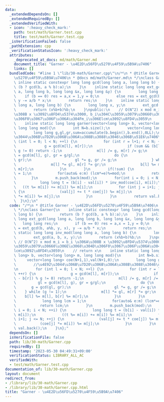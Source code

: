 ```yaml
---
data:
  _extendedDependsOn: []
  _extendedRequiredBy: []
  _extendedVerifiedWith:
  - icon: ':heavy_check_mark:'
    path: test/math/Garner.test.cpp
    title: test/math/Garner.test.cpp
  _isVerificationFailed: false
  _pathExtension: cpp
  _verificationStatusIcon: ':heavy_check_mark:'
  attributes:
    _deprecated_at_docs: md/math/Garner.md
    document_title: "Garner - \u4E2D\u56FD\u5270\u4F59\u5B9A\u7406"
    links: []
  bundledCode: "#line 1 \"lib/30-math/Garner.cpp\"\n/*\n * @title Garner - \u4E2D\u56FD\
    \u5270\u4F59\u5B9A\u7406\n * @docs md/math/Garner.md\n */\nclass Garner{\n   \
    \ inline static constexpr long long gcd(long long a, long long b) {\n        return\
    \ (b ? gcd(b, a % b):a);\n    }\n    inline static long long ext_gcd(long long\
    \ a, long long b, long long &x, long long &y) {\n        long long res;\n    \
    \    if (b == 0) res = a,x = 1,y = 0;\n        else res = ext_gcd(b, a%b, y, x),\
    \ y -= a/b * x;\n        return res;\n    }\n    inline static long long inv_mod(long\
    \ long a, long long b) {\n        long long x, y;\n        ext_gcd(a, b, x, y);\n\
    \        return (x%b+b)%b;\n    }\npublic:\n    // O(N^2) x mod m_i = b_i \u306A\
    \u308B x \u3092\u8FD4\u5374\u3000, b_i\u304C\u3059\u3079\u30660\u306E\u3068\u304D\
    \u306F0\u3067\u306F\u306A\u304Fm_i\u306Elcm\u3092\u8FD4\u3059\n    // return x\n\
    \    inline static long long garner(vector<long long> b, vector<long long> m,\
    \ long long mod){\n        int N=b.size();\n        vector<long long> coe(N+1,1),val(N+1,0);\n\
    \        long long g,gl,gr,sum=accumulate(b.begin(),b.end(),0LL);\n        //\u4E92\
    \u3044\u306B\u7D20\u306B\u306A\u308B\u3088\u3046\u306B\u51E6\u7406\n        for\
    \ (int l = 0; l < N; ++l) {\n            for (int r = l+1; r < N; ++r) {\n   \
    \             g = gcd(m[l], m[r]);\n                if (sum && (b[l] - b[r]) %\
    \ g != 0) return -1;\n                m[l] /= g, m[r] /= g;\n                gl\
    \ = gcd(m[l], g), gr = g/gl;\n                do {\n                    g = gcd(gl,\
    \ gr);\n                    gl *= g, gr /= g;\n                } while (g != 1);\n\
    \                m[l] *= gl, m[r] *= gr;\n                b[l] %= m[l], b[r] %=\
    \ m[r];\n            }\n        }\n        if(!sum) {\n            long long lcm\
    \ = 1;\n            for(auto& e:m) (lcm*=e)%=mod;\n            return lcm;\n \
    \       }\n        m.push_back(mod);\n        for(int i = 0; i < N; ++i) {\n \
    \           long long t = (b[i] - val[i]) * inv_mod(coe[i], m[i]);\n         \
    \   ((t %= m[i]) += m[i]) %= m[i];\n            for (int j = i+1; j <= N; ++j)\
    \ {\n                (val[j] += t * coe[j]) %= m[j];\n                (coe[j]\
    \ *= m[i]) %= m[j];\n            }\n        }\n        return val.back();\n  \
    \  }\n};\n"
  code: "/*\n * @title Garner - \u4E2D\u56FD\u5270\u4F59\u5B9A\u7406\n * @docs md/math/Garner.md\n\
    \ */\nclass Garner{\n    inline static constexpr long long gcd(long long a, long\
    \ long b) {\n        return (b ? gcd(b, a % b):a);\n    }\n    inline static long\
    \ long ext_gcd(long long a, long long b, long long &x, long long &y) {\n     \
    \   long long res;\n        if (b == 0) res = a,x = 1,y = 0;\n        else res\
    \ = ext_gcd(b, a%b, y, x), y -= a/b * x;\n        return res;\n    }\n    inline\
    \ static long long inv_mod(long long a, long long b) {\n        long long x, y;\n\
    \        ext_gcd(a, b, x, y);\n        return (x%b+b)%b;\n    }\npublic:\n   \
    \ // O(N^2) x mod m_i = b_i \u306A\u308B x \u3092\u8FD4\u5374\u3000, b_i\u304C\
    \u3059\u3079\u30660\u306E\u3068\u304D\u306F0\u3067\u306F\u306A\u304Fm_i\u306E\
    lcm\u3092\u8FD4\u3059\n    // return x\n    inline static long long garner(vector<long\
    \ long> b, vector<long long> m, long long mod){\n        int N=b.size();\n   \
    \     vector<long long> coe(N+1,1),val(N+1,0);\n        long long g,gl,gr,sum=accumulate(b.begin(),b.end(),0LL);\n\
    \        //\u4E92\u3044\u306B\u7D20\u306B\u306A\u308B\u3088\u3046\u306B\u51E6\u7406\
    \n        for (int l = 0; l < N; ++l) {\n            for (int r = l+1; r < N;\
    \ ++r) {\n                g = gcd(m[l], m[r]);\n                if (sum && (b[l]\
    \ - b[r]) % g != 0) return -1;\n                m[l] /= g, m[r] /= g;\n      \
    \          gl = gcd(m[l], g), gr = g/gl;\n                do {\n             \
    \       g = gcd(gl, gr);\n                    gl *= g, gr /= g;\n            \
    \    } while (g != 1);\n                m[l] *= gl, m[r] *= gr;\n            \
    \    b[l] %= m[l], b[r] %= m[r];\n            }\n        }\n        if(!sum) {\n\
    \            long long lcm = 1;\n            for(auto& e:m) (lcm*=e)%=mod;\n \
    \           return lcm;\n        }\n        m.push_back(mod);\n        for(int\
    \ i = 0; i < N; ++i) {\n            long long t = (b[i] - val[i]) * inv_mod(coe[i],\
    \ m[i]);\n            ((t %= m[i]) += m[i]) %= m[i];\n            for (int j =\
    \ i+1; j <= N; ++j) {\n                (val[j] += t * coe[j]) %= m[j];\n     \
    \           (coe[j] *= m[i]) %= m[j];\n            }\n        }\n        return\
    \ val.back();\n    }\n};"
  dependsOn: []
  isVerificationFile: false
  path: lib/30-math/Garner.cpp
  requiredBy: []
  timestamp: '2023-05-30 04:49:31+09:00'
  verificationStatus: LIBRARY_ALL_AC
  verifiedWith:
  - test/math/Garner.test.cpp
documentation_of: lib/30-math/Garner.cpp
layout: document
redirect_from:
- /library/lib/30-math/Garner.cpp
- /library/lib/30-math/Garner.cpp.html
title: "Garner - \u4E2D\u56FD\u5270\u4F59\u5B9A\u7406"
---
```

